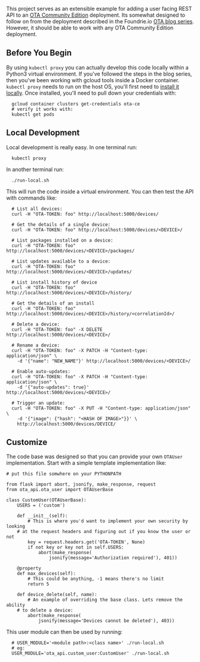 This project serves as an extensible example for adding a user facing REST
API to an [OTA Community Edition](https://github.com/advancedtelematic/ota-community-edition)
deployment. Its somewhat designed to follow on from the deployment described
in the Foundrie.io [OTA blog series](https://foundries.io/blog/2018/07/12/ota-part-4/).
However, it should be able to work with any OTA Community Edition deployment.

## Before You Begin
By using `kubectl proxy` you can actually develop this code locally within
a Python3 virtual environment.  If you've followed the steps in the blog
series, then you've been working with gcloud tools inside a Docker container.
`kubectl proxy` needs to run on the host OS, you'll first need to
[install it locally](https://kubernetes.io/docs/tasks/tools/install-kubectl/).
Once installed, you'll need to pull down your credentials with:
~~~
  gcloud container clusters get-credentials ota-ce
  # verify it works with:
  kubectl get pods
~~~

## Local Development
Local development is really easy. In one terminal run:
~~~
  kubectl proxy
~~~

In another terminal run:
~~~
  ./run-local.sh
~~~

This will run the code inside a virtual environment. You can then test the
API with commands like:
~~~
  # List all devices:
  curl -H "OTA-TOKEN: foo" http://localhost:5000/devices/

  # Get the details of a single device:
  curl -H "OTA-TOKEN: foo" http://localhost:5000/devices/<DEVICE>/

  # List packages installed on a device:
  curl -H "OTA-TOKEN: foo" http://localhost:5000/devices/<DEVICE>/packages/

  # List updates available to a device:
  curl -H "OTA-TOKEN: foo" http://localhost:5000/devices/<DEVICE>/updates/

  # List install history of device
  curl -H "OTA-TOKEN: foo" http://localhost:5000/devices/<DEVICE>/history/

  # Get the details of an install
  curl -H "OTA-TOKEN: foo" http://localhost:5000/devices/<DEVICE>/history/<correlationId>/

  # Delete a device:
  curl -H "OTA-TOKEN: foo" -X DELETE http://localhost:5000/devices/<DEVICE>/

  # Rename a device:
  curl -H "OTA-TOKEN: foo" -X PATCH -H "Content-type: application/json" \
    -d '{"name": "NEW_NAME"}' http://localhost:5000/devices/<DEVICE>/

  # Enable auto-updates:
  curl -H "OTA-TOKEN: foo" -X PATCH -H "Content-type: application/json" \
    -d '{"auto-updates": true}' http://localhost:5000/devices/<DEVICE>/

  # Trigger an update:
  curl -H "OTA-TOKEN: foo" -X PUT -H "Content-type: application/json" \
    -d '{"image": {"hash": "<HASH OF IMAGE>"}}' \
    http://localhost:5000/devices/DEVICE/
~~~

## Customize

The code base was designed so that you can provide your own `OTAUser`
implementation. Start with a simple template implementation like:
~~~
# put this file somwhere on your PYTHONPATH

from flask import abort, jsonify, make_response, request
from ota_api.ota_user import OTAUserBase

class CustomUser(OTAUserBase):
    USERS = ('custom')

    def __init__(self):
        # This is where you'd want to implement your own security by looking
	# at the request headers and figuring out if you know the user or not
        key = request.headers.get('OTA-TOKEN', None)
        if not key or key not in self.USERS:
            abort(make_response(
                jsonify(message='Authorization required'), 401))

    @property
    def max_devices(self):
        # This could be anything, -1 means there's no limit
        return 5

    def device_delete(self, name):
        # An example of overriding the base class. Lets remove the ability
	# to delete a device:
        abort(make_response(
            jsonify(message='Devices cannot be deleted'), 403))
~~~

This user module can then be used by running:
~~~
  # USER_MODULE='<module path>:<class name>' ./run-local.sh
  # eg:
  USER_MODULE='ota_api.custom_user:CustomUser' ./run-local.sh
~~~
